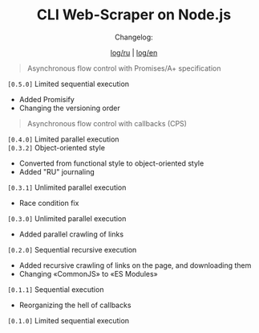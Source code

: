 <center>
<h1> CLI Web-Scraper on Node.js</h1>
Changelog:

[log/ru](/readMe/log.ru.md) | 
[log/en](/readMe/log.en.md)
</center>

> Asynchronous flow control with Promises/A+ specification  

<code>[0.5.0]</code> Limited sequential execution  
* Added Promisify
* Changing the versioning order

> Asynchronous flow control with callbacks (CPS)  
 
<code>[0.4.0]</code> Limited parallel execution  
<code>[0.3.2]</code> Object-oriented style  
* Converted from functional style to object-oriented style  
* Added "RU" journaling  

<code>[0.3.1]</code> Unlimited parallel execution  
* Race condition fix  

<code>[0.3.0]</code> Unlimited parallel execution  
* Added parallel crawling of links  

<code>[0.2.0]</code> Sequential recursive execution   
* Added recursive crawling of links on the page, and downloading them  
* Changing «CommonJS» to «ES Modules»  

<code>[0.1.1]</code> Sequential execution  
* Reorganizing the hell of callbacks  

<code>[0.1.0]</code> Limited sequential execution  